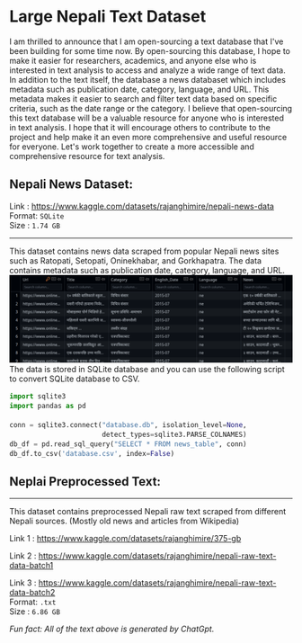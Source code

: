 # Large Nepali Text Dataset

I am thrilled to announce that I am open-sourcing a text database that I've been building for some time now. By open-sourcing this database, I hope to make it easier for researchers, academics, and anyone else who is interested in text analysis to access and analyze a wide range of text data.
In addition to the text itself, the database a news databaset which includes metadata such as publication date, category, language, and URL. This metadata makes it easier to search and filter text data based on specific criteria, such as the date range or the category. I believe that open-sourcing this text database will be a valuable resource for anyone who is interested in text analysis. I hope that it will encourage others to contribute to the project and help make it an even more comprehensive and useful resource for everyone. Let's work together to create a more accessible and comprehensive resource for text analysis.

## Nepali News Dataset: 
Link :  https://www.kaggle.com/datasets/rajanghimire/nepali-news-data <br>
Format: ```SQLite``` <br>
Size : ```1.74 GB```
* * * 
This dataset contains news data scraped from popular Nepali news sites such as Ratopati, Setopati, Oninekhabar, and Gorkhapatra. The data contains metadata such as publication date, category, language, and URL.
![](example.png)
 The data is stored in SQLite database and you can use the following script to convert SQLite database to CSV. 
```python 
import sqlite3
import pandas as pd

conn = sqlite3.connect("database.db", isolation_level=None,
                       detect_types=sqlite3.PARSE_COLNAMES)
db_df = pd.read_sql_query("SELECT * FROM news_table", conn)
db_df.to_csv('database.csv', index=False)

```


## Neplai Preprocessed Text: 
* * *
This dataset contains preprocessed Nepali raw text scraped from different Nepali sources. (Mostly old news and articles from Wikipedia) 

Link 1 :  https://www.kaggle.com/datasets/rajanghimire/375-gb <br>

Link 2  :  https://www.kaggle.com/datasets/rajanghimire/nepali-raw-text-data-batch1<br>

Link 3 :  https://www.kaggle.com/datasets/rajanghimire/nepali-raw-text-data-batch2 <br>
Format: ```.txt``` <br>
Size : ```6.86 GB```


*Fun fact: All of the text above is generated by ChatGpt.*